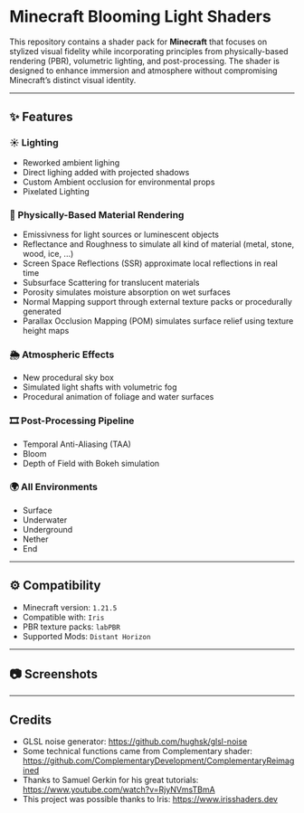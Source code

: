 #  Minecraft Blooming Light Shaders

This repository contains a shader pack for **Minecraft** that focuses on stylized visual fidelity while incorporating principles from physically-based rendering (PBR), volumetric lighting, and post-processing. The shader is designed to enhance immersion and atmosphere without compromising Minecraft’s distinct visual identity.

---

## ✨ Features

### ☀️ Lighting

- Reworked ambient lighing
- Direct lighing added with projected shadows
- Custom Ambient occlusion for environmental props
- Pixelated Lighting

### 🧱 Physically-Based Material Rendering

- Emissivness for light sources or luminescent objects
- Reflectance and Roughness to simulate all kind of material (metal, stone, wood, ice, ...)
- Screen Space Reflections (SSR) approximate local reflections in real time
- Subsurface Scattering for translucent materials
- Porosity simulates moisture absorption on wet surfaces
- Normal Mapping support through external texture packs or procedurally generated
- Parallax Occlusion Mapping (POM) simulates surface relief using texture height maps

### 🌦️ Atmospheric Effects

- New procedural sky box
- Simulated light shafts with volumetric fog
- Procedural animation of foliage and water surfaces

### 🎞️ Post-Processing Pipeline

- Temporal Anti-Aliasing (TAA)
- Bloom
- Depth of Field with Bokeh simulation

### 🌍 All Environments

- Surface
- Underwater
- Underground
- Nether
- End

---

## ⚙️ Compatibility

- Minecraft version: `1.21.5`  
- Compatible with: `Iris`
- PBR texture packs: `labPBR`
- Supported Mods: `Distant Horizon`

---

## 📷 Screenshots

<!-- Insert example screenshots or gif previews here -->

---

## Credits

- GLSL noise generator: https://github.com/hughsk/glsl-noise
- Some technical functions came from Complementary shader: https://github.com/ComplementaryDevelopment/ComplementaryReimagined
- Thanks to Samuel Gerkin for his great tutorials: https://www.youtube.com/watch?v=RjyNVmsTBmA
- This project was possible thanks to Iris: https://www.irisshaders.dev
